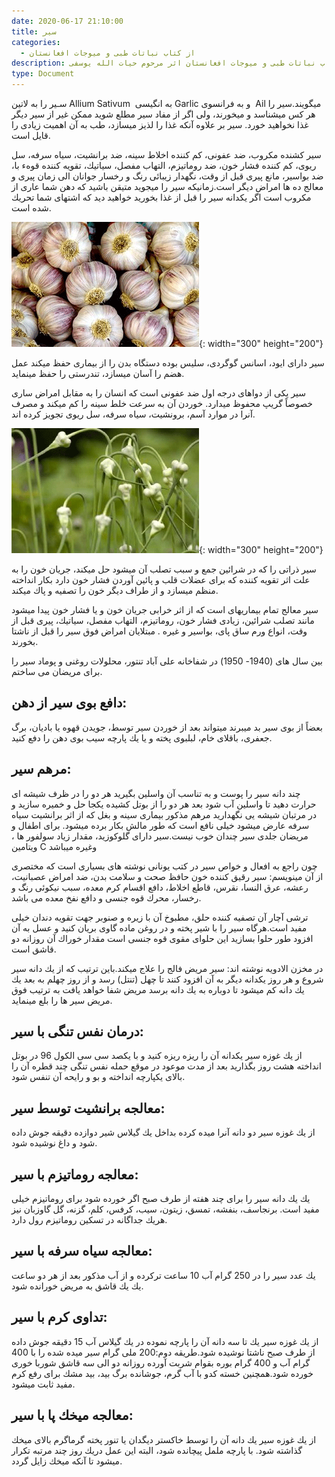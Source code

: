 ```yaml
---
date: 2020-06-17 21:10:00
title: سير
categories:
  - از کتاب نباتات طبی و میوجات افغانستان
description: معرفی سير از کتاب نباتات طبی و میوجات افغانستان اثر مرحوم حیات الله یوسفی
type: Document
---
```


سـير را به لاتین Allium Sativum&nbsp; به انگیسی Garlic و به فرانسوی&nbsp; Ail میگویند.سير را هر كس ميشناسد و ميخورند، ولی اگر از مفاد سير مطلع شويد ممكن غير از سير ديگر غذا نخواهيد خورد. سير بر علاوه آنكه غذا را لذيز ميسازد، طب به آن اهميت زيادی را قايل است.

سير كشنده مكروب، ضد عفونی، كم كننده اخلاط سينه، ضد برانشيت، سياه سرفه، سل ريوی، كم كننده فشار خون، ضد روماتيزم، التهاب مفصل، سياتيك، تقويه كننده قوهء با، ضد بواسير، مانع پيری قبل از وقت، نگهدار زيبائی رنگ و رخسار جوانان الی زمان پيری و معالج ده ها امراض ديگر است.زمانيكه سير را ميجويد متيقن باشيد كه دهن شما عاری از مكروب است اگر يكدانه سير را قبل از غذا بخوريد خواهيد ديد كه اشتهای شما تحريك شده است.

![](/uploads/seer.png){: width="300" height="200"}

سير دارای ایود، اسانس گوگردی، سليس بوده دستگاه بدن را از بيماری حفظ ميكند عمل هضم را آسان ميسازد، تندرستی را حفظ مينمايد.

سير يكی از دواهای درجه اول ضد عفونی است كه انسان را به مقابل امراض ساری خصوصاً گريپ محفوظ ميدارد. خوردن آن به سرعت خلط سينه را كم ميكند و مصرف آنرا در موارد آسم، برونشيت، سياه سرفه، سل ريوی تجويز كرده اند.

![](/uploads/سیر.png){: width="300" height="200"}

سير ذراتی را كه در شرائین جمع و سبب تصلب آن ميشود حل ميكند، جريان خون را به علت اثر تقويه كننده كه برای عضلات قلب و پائین آوردن فشار خون دارد بكار انداخته منظم ميسازد و از طراف ديگر خون را تصفيه و پاك ميكند.

سير معالج تمام بيماريهای است كه از اثر خرابی جريان خون و يا فشار خون پيدا ميشود مانند تصلب شرائین، زيادی فشار خون، روماتيزم، التهاب مفصل، سياتيك، پيری قبل از وقت، انواع ورم ساق پای، بواسير و غيره . مبتلايان امراض فوق سير را قبل از ناشتا بخورند.

بين سال های (1940- 1950) در شفاخانه علی آباد تنتور، محلولات روغنی و پوماد سير را برای مريضان می ساختم.

## دافع بوی سير از دهن:

بعضاً از بوی سير بد ميبرند ميتواند بعد از خوردن سير توسط، جويدن قهوه يا باديان، برگ جعفری، باقلای خام، لبلبوی پخته و يا يك پارچه سيب بوی دهن را دفع كنيد.

## مرهم سير:

چند دانه سير را پوست و به تناسب آن واسلين بگيريد هر دو را در ظرف شيشه ای حرارت دهيد تا واسلين آب شود بعد هر دو را از بوتل كشيده يكجا حل و خميره سازيد و در مرتبان شيشه یی نگهداريد مرهم مذكور بيماری سينه و بغل كه از اثر برانشيت سياه سرفه عارض ميشود خيلی نافع است كه طور مالش بكار برده ميشود. برای اطفال و مريضان جلدی سير چندان خوب نيست.سیر دارای گلوكوزيد، مقدار زياد سولفور ها ، ويتامين C وغيره ميباشد

چون راجع به افعال و خواص سير در كتب يونانی نوشته های بسياری است كه مختصری از آن مينويسم: سير رقيق كننده خون حافظ صحت و سلامت بدن، ضد امراض عصبانيت، رعشه، عرق النسا، نقرس، قاطع اخلاط، دافع اقسام كرم معده، سبب نيكوئی رنگ و رخسار، محرك قوه جنسی و دافع نفخ معده می باشد.

ترشی آچار آن تصفيه كننده حلق، مطبوخ آن با زيره و صنوبر جهت تقويه دندان خيلی مفيد است.هرگاه سير را با شير پخته و در روغن ماده گاوی بريان كنيد و عسل به آن افزود طور حلوا بسازيد اين حلوای مقوی قوه جنسی است مقدار خوراك آن روزانه دو قاشق است.

در مخزن الادويه نوشته اند: سير مريض فالج را علاج ميكند.باين ترتيب كه از يك دانه سير شروع و هر روز يكدانه ديگر به آن افزود كنند تا چهل (تنتل) رسد و از روز چهلم به بعد يك يك دانه كم ميشود تا دوباره به يك دانه برسد مريض شفا خواهد يافت به ترتيب فوق مريض سير ها را بلع مينمايد.

## درمان نفس تنگی با سير:

از يك غوزه سير يكدانه آن را ريزه ريزه كنيد و با يكصد سی سی الكول 96 در بوتل انداخته هشت روز بگذاريد بعد از مدت موعود در موقع حمله نفس تنگی چند قطره آن را بالای يكپارچه انداخته و بو و رایحه آن تنفس شود.

## معالجه برانشیت توسط سير:

از يك غوزه سير دو دانه آنرا ميده كرده بداخل يك گيلاس شير دوازده دقيقه جوش داده شود و داغ نوشيده شود.

## معالجه روماتيزم با سير:

يك يك دانه سير را برای چند هفته از طرف صبح اگر خورده شود برای روماتيزم خيلی مفيد است. برنجاسف، بنفشه، تمسق، زيتون، سيب، كرفس، كلم، گزنه، گل گاوزبان نيز هريك جداگانه در تسكين روماتيزم رول دارد.

## معالجه سياه سرفه با سير:

يك عدد سير را در 250 گرام آب 10 ساعت تركرده و از آب مذكور بعد از هر دو ساعت يك يك قاشق به مريض خورانده شود.

## تداوی كرم با سير:

از يك غوزه سير يك تا سه دانه آن را پارچه نموده در يك گيلاس آب 15 دقيقه جوش داده از طرف صبح ناشتا نوشيده شود.طريقه دوم:200 ملی گرام سير ميده شده را با 400 گرام آب و 400 گرام بوره بقوام شربت آورده روزانه دو الی سه قاشق شوربا خوری خورده شود.همچنين خسته كدو با آب گرم، جوشانده برگ بيد، بيد مشك برای رفع كرم مفيد ثابت ميشود.

## معالجه ميخك پا با سير:

از يك غوزه سير يك دانه آن را توسط خاكستر ديگدان يا تنور پخته گرماگرم بالای ميخك گذاشته شود. با پارچه ململ پيچانده شود، البته اين عمل دريك روز چند مرتبه تكرار ميشود تا آنكه ميخك زایل گردد.